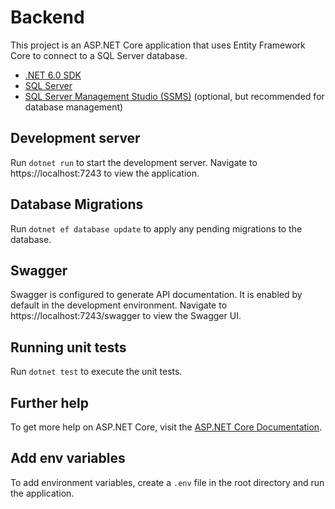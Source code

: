 # Backend

This project is an ASP.NET Core application that uses Entity Framework Core to connect to a SQL Server database. 

- [.NET 6.0 SDK](https://dotnet.microsoft.com/download/dotnet/6.0)
- [SQL Server](https://www.microsoft.com/en-us/sql-server/sql-server-downloads)
- [SQL Server Management Studio (SSMS)](https://aka.ms/ssmsfullsetup) (optional, but recommended for database management)

## Development server

Run `dotnet run` to start the development server. Navigate to https://localhost:7243 to view the application.

## Database Migrations

Run `dotnet ef database update` to apply any pending migrations to the database.

## Swagger

Swagger is configured to generate API documentation. It is enabled by default in the development environment. Navigate to https://localhost:7243/swagger to view the Swagger UI.

## Running unit tests

Run `dotnet test` to execute the unit tests.

## Further help

To get more help on ASP.NET Core, visit the [ASP.NET Core Documentation](https://learn.microsoft.com/en-us/aspnet/core/?view=aspnetcore-6.0).

## Add env variables
To add environment variables, create a `.env` file in the root directory and run the application.
